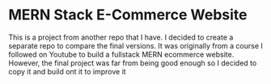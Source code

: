# MERN Stack E-Commerce Website

This is a project from another repo that I have. I decided to create a separate repo to compare the final versions. It was originally from a course I followed on Youtube to build a fullstack MERN ecommerce website. However, the final project was far from being good enough so I decided to copy it and build ont it to improve it
